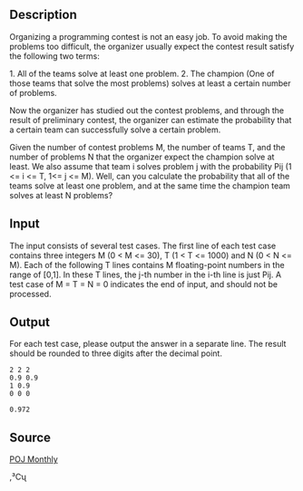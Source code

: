 <h2>Description</h2><p>Organizing a programming contest is not an easy job. To avoid making the problems too difficult, the organizer usually expect the contest result satisfy the following two terms:
</p>1.	All of the teams solve at least one problem.
2.	The champion (One of those teams that solve the most problems) solves at least a certain number of problems.

Now the organizer has studied out the contest problems, and through the result of preliminary contest, the organizer can estimate the probability that a certain team can successfully solve a certain problem.

Given the number of contest problems M, the number of teams T, and the number of problems N that the organizer expect the champion solve at least. We also assume that team i solves problem j with the probability Pij (1 &lt;= i &lt;= T, 1&lt;= j &lt;= M). Well, can you calculate the probability that all of the teams solve at least one problem, and at the same time the champion team solves at least N problems?
<h2>Input</h2><p>The input consists of several test cases. The first line of each test case contains three integers M (0 &lt; M &lt;= 30), T (1 &lt; T &lt;= 1000) and N (0 &lt; N &lt;= M). Each of the following T lines contains M floating-point numbers in the range of [0,1]. In these T lines, the j-th number in the i-th line is just Pij. A test case of M = T = N = 0 indicates the end of input, and should not be processed.</p><h2>Output</h2><p>For each test case, please output the answer in a separate line. The result should be rounded to three digits after the decimal point. </p><pre><code class="language-input1">2 2 2
0.9 0.9
1 0.9
0 0 0
</code></pre><pre><code class="language-output1">0.972</code></pre><h2>Source</h2><a href="searchproblem?field=source&amp;key=POJ+Monthly">POJ Monthly</a><p>,³Сʯ</p>